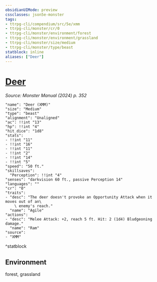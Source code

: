 ```yaml
---
obsidianUIMode: preview
cssclasses: json5e-monster
tags:
- ttrpg-cli/compendium/src/5e/xmm
- ttrpg-cli/monster/cr/0
- ttrpg-cli/monster/environment/forest
- ttrpg-cli/monster/environment/grassland
- ttrpg-cli/monster/size/medium
- ttrpg-cli/monster/type/beast
statblock: inline
aliases: ["Deer"]
---
```

# [Deer](3-Compendium\bestiary\beast/deer-xmm.md)
*Source: Monster Manual (2024) p. 352*  

```statblock
"name": "Deer (XMM)"
"size": "Medium"
"type": "beast"
"alignment": "Unaligned"
"ac": !!int "13"
"hp": !!int "4"
"hit_dice": "1d8"
"stats":
- !!int "11"
- !!int "16"
- !!int "11"
- !!int "2"
- !!int "14"
- !!int "5"
"speed": "50 ft."
"skillsaves":
  "Perception": !!int "4"
"senses": "darkvision 60 ft., passive Perception 14"
"languages": ""
"cr": "0"
"traits":
- "desc": "The deer doesn't provoke an Opportunity Attack when it moves out of an\
    \ enemy's reach."
  "name": "Agile"
"actions":
- "desc": "Melee Attack: +2, reach 5 ft. Hit: 2 (1d4) Bludgeoning damage."
  "name": "Ram"
"source":
- "XMM"
```
^statblock

## Environment

forest, grassland